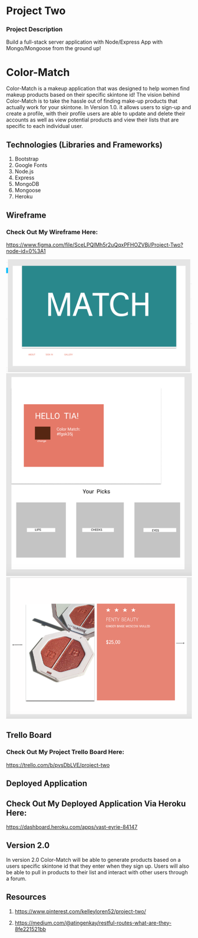 # Project Two
### Project Description
Build a full-stack server application with  Node/Express App with Mongo/Mongoose from the ground up!

# Color-Match
Color-Match is a makeup application that was designed to help women find makeup products based on their specific skintone id! The vision behind Color-Match is to take the hassle out of finding make-up products that actually work for your skintone. In Version 1.0. it allows users to sign-up and create a profile, with their profile users are able to update and delete their accounts as well as view potential products and view their lists that are specific to each individual user. 

## Technologies (Libraries and Frameworks)
1. Bootstrap
2. Google Fonts
3. Node.js
4. Express
5. MongoDB
6. Mongoose
7. Heroku

## Wireframe
### Check Out My Wireframe Here:
https://www.figma.com/file/SceLPQlMh5r2uQqxPFHOZVBj/Project-Two?node-id=0%3A1

 ![alt text](/public/images/one.png)
 ![alt text](/public/images/two.png)
 ![alt text](/public/images/four.png)



## Trello Board
### Check Out My Project Trello Board Here:
https://trello.com/b/pvsDbLVE/project-two

## Deployed Application
## Check Out My Deployed Application Via Heroku Here:
https://dashboard.heroku.com/apps/vast-eyrie-84147

## Version 2.0
In version 2.0 Color-Match will be able to generate products based on a users specific skintone id that they enter when they sign up. Users will also be able to pull in products to their list and interact with other users through a forum.

## Resources
1. https://www.pinterest.com/kelleyloren52/project-two/

2. https://medium.com/@atingenkay/restful-routes-what-are-they-8fe221521bb